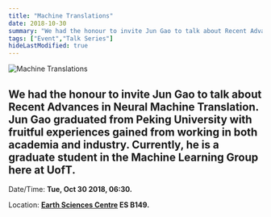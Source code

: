 ```yaml
---
title: "Machine Translations"
date: 2018-10-30
summary: "We had the honour to invite Jun Gao to talk about Recent Advances in Neural Machine Translation. Jun Gao graduated from Peking University with fruitful experiences gained from working in both academia and industry. Currently, he is a graduate student in the Machine Learning Group here at UofT."
tags: ["Event","Talk Series"]
hideLastModified: true
---
```


![Machine Translations](https://drive.google.com/u/0/uc?id=1dUgMXjcXdL5ysxonERq7KtSbVjJpMa82)

We had the honour to invite Jun Gao to talk about Recent Advances in Neural Machine Translation. Jun Gao graduated from Peking University with fruitful experiences gained from working in both academia and industry. Currently, he is a graduate student in the Machine Learning Group here at UofT.
---
Date/Time: **Tue, Oct 30 2018, 06:30.**

Location: **[Earth Sciences Centre](http://map.utoronto.ca/utsg/building/062) ES B149.**
